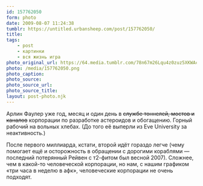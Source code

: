 ```yaml
---
id: 157762050
form: photo
date: 2009-08-07 11:24:38
tumblr: https://untitled.urbansheep.com/post/157762050/
title:
tags:
    - post
    - картинки
    - вся жизнь игра
photo_original_url: https://64.media.tumblr.com/78n67m26Lqu4z0zuz5XKWAcAo1_400.png
photo: /media/157762050.png
photo_caption: 
photo_source:
photo_source_url:
photo_source_title:
layout: post-photo.njk
---
```


<p>Арлин Фаулер уже год, месяц и один день в <del>службе тоннелей, мостов и каналов</del> корпорации по разработке астероидов и обогащению. Горный рабочий на вольных хлебах. (До того её выперли из Eve University за неактивность.)</p>

<p>После первого миллиарда, кстати, второй идёт гораздо легче (чему помогает ещё и осторожность в обращении с дорогими кораблями — последний потерянный Рейвен с т2-фитом был весной 2007). Сложнее, чем в какой-то человеческой корпорации, но нам, с нашим графиком «три часа в неделю в афк», человеческие корпорации не очень подходят.</p>
